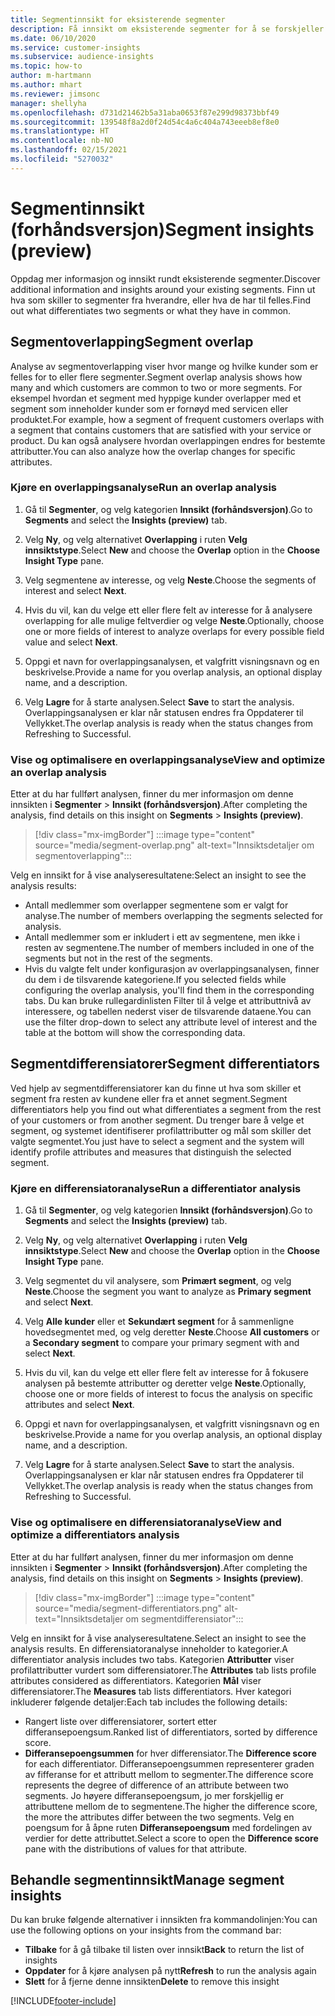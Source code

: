 ```yaml
---
title: Segmentinnsikt for eksisterende segmenter
description: Få innsikt om eksisterende segmenter for å se forskjeller og felles trekk.
ms.date: 06/10/2020
ms.service: customer-insights
ms.subservice: audience-insights
ms.topic: how-to
author: m-hartmann
ms.author: mhart
ms.reviewer: jimsonc
manager: shellyha
ms.openlocfilehash: d731d21462b5a31aba0653f87e299d98373bbf49
ms.sourcegitcommit: 139548f8a2d0f24d54c4a6c404a743eeeb8ef8e0
ms.translationtype: HT
ms.contentlocale: nb-NO
ms.lasthandoff: 02/15/2021
ms.locfileid: "5270032"
---
```

# <a name="segment-insights-preview"></a><span data-ttu-id="6aae4-103">Segmentinnsikt (forhåndsversjon)</span><span class="sxs-lookup"><span data-stu-id="6aae4-103">Segment insights (preview)</span></span>

<span data-ttu-id="6aae4-104">Oppdag mer informasjon og innsikt rundt eksisterende segmenter.</span><span class="sxs-lookup"><span data-stu-id="6aae4-104">Discover additional information and insights around your existing segments.</span></span> <span data-ttu-id="6aae4-105">Finn ut hva som skiller to segmenter fra hverandre, eller hva de har til felles.</span><span class="sxs-lookup"><span data-stu-id="6aae4-105">Find out what differentiates two segments or what they have in common.</span></span>

## <a name="segment-overlap"></a><span data-ttu-id="6aae4-106">Segmentoverlapping</span><span class="sxs-lookup"><span data-stu-id="6aae4-106">Segment overlap</span></span>

<span data-ttu-id="6aae4-107">Analyse av segmentoverlapping viser hvor mange og hvilke kunder som er felles for to eller flere segmenter.</span><span class="sxs-lookup"><span data-stu-id="6aae4-107">Segment overlap analysis shows how many and which customers are common to two or more segments.</span></span> <span data-ttu-id="6aae4-108">For eksempel hvordan et segment med hyppige kunder overlapper med et segment som inneholder kunder som er fornøyd med servicen eller produktet.</span><span class="sxs-lookup"><span data-stu-id="6aae4-108">For example, how a segment of frequent customers overlaps with a segment that contains customers that are satisfied with your service or product.</span></span>
<span data-ttu-id="6aae4-109">Du kan også analysere hvordan overlappingen endres for bestemte attributter.</span><span class="sxs-lookup"><span data-stu-id="6aae4-109">You can also analyze how the overlap changes for specific attributes.</span></span>

### <a name="run-an-overlap-analysis"></a><span data-ttu-id="6aae4-110">Kjøre en overlappingsanalyse</span><span class="sxs-lookup"><span data-stu-id="6aae4-110">Run an overlap analysis</span></span>

1. <span data-ttu-id="6aae4-111">Gå til **Segmenter**, og velg kategorien **Innsikt (forhåndsversjon)**.</span><span class="sxs-lookup"><span data-stu-id="6aae4-111">Go to **Segments** and select the **Insights (preview)** tab.</span></span>

1. <span data-ttu-id="6aae4-112">Velg **Ny**, og velg alternativet **Overlapping** i ruten **Velg innsiktstype**.</span><span class="sxs-lookup"><span data-stu-id="6aae4-112">Select **New** and choose the **Overlap** option in the **Choose Insight Type** pane.</span></span>

1. <span data-ttu-id="6aae4-113">Velg segmentene av interesse, og velg **Neste**.</span><span class="sxs-lookup"><span data-stu-id="6aae4-113">Choose the segments of interest and select **Next**.</span></span>

1. <span data-ttu-id="6aae4-114">Hvis du vil, kan du velge ett eller flere felt av interesse for å analysere overlapping for alle mulige feltverdier og velge **Neste**.</span><span class="sxs-lookup"><span data-stu-id="6aae4-114">Optionally, choose one or more fields of interest to analyze overlaps for every possible field value and select **Next**.</span></span>

1. <span data-ttu-id="6aae4-115">Oppgi et navn for overlappingsanalysen, et valgfritt visningsnavn og en beskrivelse.</span><span class="sxs-lookup"><span data-stu-id="6aae4-115">Provide a name for you overlap analysis, an optional display name, and a description.</span></span>

1. <span data-ttu-id="6aae4-116">Velg **Lagre** for å starte analysen.</span><span class="sxs-lookup"><span data-stu-id="6aae4-116">Select **Save** to start the analysis.</span></span> <span data-ttu-id="6aae4-117">Overlappingsanalysen er klar når statusen endres fra Oppdaterer til Vellykket.</span><span class="sxs-lookup"><span data-stu-id="6aae4-117">The overlap analysis is ready when the status changes from Refreshing to Successful.</span></span>

### <a name="view-and-optimize-an-overlap-analysis"></a><span data-ttu-id="6aae4-118">Vise og optimalisere en overlappingsanalyse</span><span class="sxs-lookup"><span data-stu-id="6aae4-118">View and optimize an overlap analysis</span></span>

<span data-ttu-id="6aae4-119">Etter at du har fullført analysen, finner du mer informasjon om denne innsikten i **Segmenter** > **Innsikt (forhåndsversjon)**.</span><span class="sxs-lookup"><span data-stu-id="6aae4-119">After completing the analysis, find details on this insight on **Segments** > **Insights (preview)**.</span></span>

> [!div class="mx-imgBorder"]
> :::image type="content" source="media/segment-overlap.png" alt-text="Innsiktsdetaljer om segmentoverlapping":::

<span data-ttu-id="6aae4-121">Velg en innsikt for å vise analyseresultatene:</span><span class="sxs-lookup"><span data-stu-id="6aae4-121">Select an insight to see the analysis results:</span></span>

- <span data-ttu-id="6aae4-122">Antall medlemmer som overlapper segmentene som er valgt for analyse.</span><span class="sxs-lookup"><span data-stu-id="6aae4-122">The number of members overlapping the segments selected for analysis.</span></span>
- <span data-ttu-id="6aae4-123">Antall medlemmer som er inkludert i ett av segmentene, men ikke i resten av segmentene.</span><span class="sxs-lookup"><span data-stu-id="6aae4-123">The number of members included in one of the segments but not in the rest of the segments.</span></span>
- <span data-ttu-id="6aae4-124">Hvis du valgte felt under konfigurasjon av overlappingsanalysen, finner du dem i de tilsvarende kategoriene.</span><span class="sxs-lookup"><span data-stu-id="6aae4-124">If you selected fields while configuring the overlap analysis, you'll find them in the corresponding tabs.</span></span> <span data-ttu-id="6aae4-125">Du kan bruke rullegardinlisten Filter til å velge et attributtnivå av interessere, og tabellen nederst viser de tilsvarende dataene.</span><span class="sxs-lookup"><span data-stu-id="6aae4-125">You can use the filter drop-down to select any attribute level of interest and the table at the bottom will show the corresponding data.</span></span>

## <a name="segment-differentiators"></a><span data-ttu-id="6aae4-126">Segmentdifferensiatorer</span><span class="sxs-lookup"><span data-stu-id="6aae4-126">Segment differentiators</span></span>

<span data-ttu-id="6aae4-127">Ved hjelp av segmentdifferensiatorer kan du finne ut hva som skiller et segment fra resten av kundene eller fra et annet segment.</span><span class="sxs-lookup"><span data-stu-id="6aae4-127">Segment differentiators help you find out what differentiates a segment from the rest of your customers or from another segment.</span></span> <span data-ttu-id="6aae4-128">Du trenger bare å velge et segment, og systemet identifiserer profilattributter og mål som skiller det valgte segmentet.</span><span class="sxs-lookup"><span data-stu-id="6aae4-128">You just have to select a segment and the system will identify profile attributes and measures that distinguish the selected segment.</span></span>

### <a name="run-a-differentiator-analysis"></a><span data-ttu-id="6aae4-129">Kjøre en differensiatoranalyse</span><span class="sxs-lookup"><span data-stu-id="6aae4-129">Run a differentiator analysis</span></span>

1. <span data-ttu-id="6aae4-130">Gå til **Segmenter**, og velg kategorien **Innsikt (forhåndsversjon)**.</span><span class="sxs-lookup"><span data-stu-id="6aae4-130">Go to **Segments** and select the **Insights (preview)** tab.</span></span>

1. <span data-ttu-id="6aae4-131">Velg **Ny**, og velg alternativet **Overlapping** i ruten **Velg innsiktstype**.</span><span class="sxs-lookup"><span data-stu-id="6aae4-131">Select **New** and choose the **Overlap** option in the **Choose Insight Type** pane.</span></span>

1. <span data-ttu-id="6aae4-132">Velg segmentet du vil analysere, som **Primært segment**, og velg **Neste**.</span><span class="sxs-lookup"><span data-stu-id="6aae4-132">Choose the segment you want to analyze as **Primary segment** and select **Next**.</span></span>

1. <span data-ttu-id="6aae4-133">Velg **Alle kunder** eller et **Sekundært segment** for å sammenligne hovedsegmentet med, og velg deretter **Neste**.</span><span class="sxs-lookup"><span data-stu-id="6aae4-133">Choose **All customers** or a **Secondary segment** to compare your primary segment with and select **Next**.</span></span>

1. <span data-ttu-id="6aae4-134">Hvis du vil, kan du velge ett eller flere felt av interesse for å fokusere analysen på bestemte attributter og deretter velge **Neste**.</span><span class="sxs-lookup"><span data-stu-id="6aae4-134">Optionally, choose one or more fields of interest to focus the analysis on specific attributes and select **Next**.</span></span>

1. <span data-ttu-id="6aae4-135">Oppgi et navn for overlappingsanalysen, et valgfritt visningsnavn og en beskrivelse.</span><span class="sxs-lookup"><span data-stu-id="6aae4-135">Provide a name for you overlap analysis, an optional display name, and a description.</span></span>

1. <span data-ttu-id="6aae4-136">Velg **Lagre** for å starte analysen.</span><span class="sxs-lookup"><span data-stu-id="6aae4-136">Select **Save** to start the analysis.</span></span> <span data-ttu-id="6aae4-137">Overlappingsanalysen er klar når statusen endres fra Oppdaterer til Vellykket.</span><span class="sxs-lookup"><span data-stu-id="6aae4-137">The overlap analysis is ready when the status changes from Refreshing to Successful.</span></span>

### <a name="view-and-optimize-a-differentiators-analysis"></a><span data-ttu-id="6aae4-138">Vise og optimalisere en differensiatoranalyse</span><span class="sxs-lookup"><span data-stu-id="6aae4-138">View and optimize a differentiators analysis</span></span>

<span data-ttu-id="6aae4-139">Etter at du har fullført analysen, finner du mer informasjon om denne innsikten i **Segmenter** > **Innsikt (forhåndsversjon)**.</span><span class="sxs-lookup"><span data-stu-id="6aae4-139">After completing the analysis, find details on this insight on **Segments** > **Insights (preview)**.</span></span>

> [!div class="mx-imgBorder"]
> :::image type="content" source="media/segment-differentiators.png" alt-text="Innsiktsdetaljer om segmentdifferensiator":::

<span data-ttu-id="6aae4-141">Velg en innsikt for å vise analyseresultatene.</span><span class="sxs-lookup"><span data-stu-id="6aae4-141">Select an insight to see the analysis results.</span></span> <span data-ttu-id="6aae4-142">En differensiatoranalyse inneholder to kategorier.</span><span class="sxs-lookup"><span data-stu-id="6aae4-142">A differentiator analysis includes two tabs.</span></span> <span data-ttu-id="6aae4-143">Kategorien **Attributter** viser profilattributter vurdert som differensiatorer.</span><span class="sxs-lookup"><span data-stu-id="6aae4-143">The **Attributes** tab lists profile attributes considered as differentiators.</span></span> <span data-ttu-id="6aae4-144">Kategorien **Mål** viser differensiatorer.</span><span class="sxs-lookup"><span data-stu-id="6aae4-144">The **Measures** tab lists differentiators.</span></span> <span data-ttu-id="6aae4-145">Hver kategori inkluderer følgende detaljer:</span><span class="sxs-lookup"><span data-stu-id="6aae4-145">Each tab includes the following details:</span></span>

- <span data-ttu-id="6aae4-146">Rangert liste over differensiatorer, sortert etter differansepoengsum.</span><span class="sxs-lookup"><span data-stu-id="6aae4-146">Ranked list of differentiators, sorted by difference score.</span></span>
- <span data-ttu-id="6aae4-147">**Differansepoengsummen** for hver differensiator.</span><span class="sxs-lookup"><span data-stu-id="6aae4-147">The **Difference score** for each differentiator.</span></span> <span data-ttu-id="6aae4-148">Differansepoengsummen representerer graden av fifferanse for et attributt mellom to segmenter.</span><span class="sxs-lookup"><span data-stu-id="6aae4-148">The difference score represents the degree of difference of an attribute between two segments.</span></span> <span data-ttu-id="6aae4-149">Jo høyere differansepoengsum, jo mer forskjellig er attributtene mellom de to segmentene.</span><span class="sxs-lookup"><span data-stu-id="6aae4-149">The higher the difference score, the more the attributes differ between the two segments.</span></span> <span data-ttu-id="6aae4-150">Velg en poengsum for å åpne ruten **Differansepoengsum** med fordelingen av verdier for dette attributtet.</span><span class="sxs-lookup"><span data-stu-id="6aae4-150">Select a score to open the **Difference score** pane with the distributions of values for that attribute.</span></span>

## <a name="manage-segment-insights"></a><span data-ttu-id="6aae4-151">Behandle segmentinnsikt</span><span class="sxs-lookup"><span data-stu-id="6aae4-151">Manage segment insights</span></span>

<span data-ttu-id="6aae4-152">Du kan bruke følgende alternativer i innsikten fra kommandolinjen:</span><span class="sxs-lookup"><span data-stu-id="6aae4-152">You can use the following options on your insights from the command bar:</span></span>

- <span data-ttu-id="6aae4-153">**Tilbake** for å gå tilbake til listen over innsikt</span><span class="sxs-lookup"><span data-stu-id="6aae4-153">**Back** to return the list of insights</span></span>
- <span data-ttu-id="6aae4-154">**Oppdater** for å kjøre analysen på nytt</span><span class="sxs-lookup"><span data-stu-id="6aae4-154">**Refresh** to run the analysis again</span></span>
- <span data-ttu-id="6aae4-155">**Slett** for å fjerne denne innsikten</span><span class="sxs-lookup"><span data-stu-id="6aae4-155">**Delete** to remove this insight</span></span>


[!INCLUDE[footer-include](../includes/footer-banner.md)]